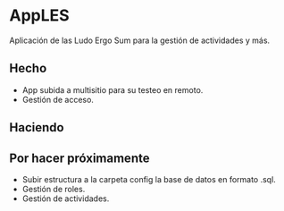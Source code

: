 # AppLES
Aplicación de las Ludo Ergo Sum para la gestión de actividades y más.

## Hecho
- App subida a multisitio para su testeo en remoto.
- Gestión de acceso.

## Haciendo

## Por hacer próximamente
- Subir estructura a la carpeta config la base de datos en formato .sql.
- Gestión de roles.
- Gestión de actividades.
